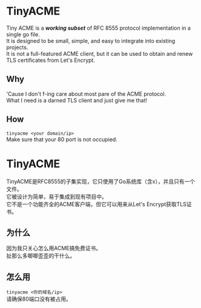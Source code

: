 # TinyACME

Tiny ACME is a ***working subset*** of RFC 8555 protocol implementation in a single go file.  
It is designed to be small, simple, and easy to integrate into existing projects.   
It is not a full-featured ACME client, but it can be used to obtain and renew TLS certificates from Let's Encrypt.

## Why

'Cause I don't f-ing care about most pare of the ACME protocol.  
What I need is a darned TLS client and just give me that!

## How

`tinyacme <your domain/ip>`  
Make sure that your 80 port is not occupied.

# TinyACME

TinyACME是RFC8555的子集实现，它只使用了Go系统库（含x），并且只有一个文件。  
它被设计为简单，易于集成到现有项目中。  
它不是一个功能齐全的ACME客户端，但它可以用来从Let's Encrypt获取TLS证书。

## 为什么

因为我只关心怎么用ACME搞免费证书。  
扯那么多唧唧歪歪的干什么。

## 怎么用

`tinyacme <你的域名/ip>`  
请确保80端口没有被占用。
